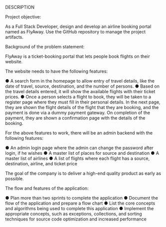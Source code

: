 DESCRIPTION

Project objective: 

As a Full Stack Developer, design and develop an airline booking portal named as FlyAway. Use the GitHub repository to manage the project artifacts. 

 

Background of the problem statement:

FlyAway is a ticket-booking portal that lets people book flights on their website.

 

The website needs to have the following features:

● A search form in the homepage to allow entry of travel details, like the date of travel, source, destination, and the number of persons.
● Based on the travel details entered, it will show the available flights with their ticket prices.
● Once a person selects a flight to book, they will be taken to a register page where they must fill in their personal details. In the next page, they are shown the flight details of the flight that they are booking, and the payment is done via a dummy payment gateway. On completion of the payment, they are shown a confirmation page with the details of the booking.   
 

For the above features to work, there will be an admin backend with the following features:

● An admin login page where the admin can change the password after login, if he wishes
● A master list of places for source and destination
● A master list of airlines
● A list of flights where each flight has a source, destination, airline, and ticket price
     
The goal of the company is to deliver a high-end quality product as early as possible. 
 

The flow and features of the application:

● Plan more than two sprints to complete the application
● Document the flow of the application and prepare a flow chart 
● List the core concepts and algorithms being used to complete this application
● Implement the appropriate concepts, such as exceptions, collections, and sorting techniques for source code optimization and increased performance 
